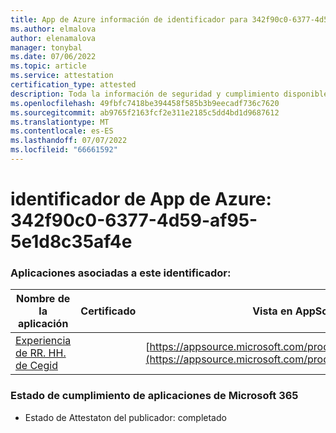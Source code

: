 ```yaml
---
title: App de Azure información de identificador para 342f90c0-6377-4d59-af95-5e1d8c35af4e
ms.author: elmalova
author: elenamalova
manager: tonybal
ms.date: 07/06/2022
ms.topic: article
ms.service: attestation
certification_type: attested
description: Toda la información de seguridad y cumplimiento disponible para 342f90c0-6377-4d59-af95-5e1d8c35af4e.
ms.openlocfilehash: 49fbfc7418be394458f585b3b9eecadf736c7620
ms.sourcegitcommit: ab9765f2163fcf2e311e2185c5dd4bd1d9687612
ms.translationtype: MT
ms.contentlocale: es-ES
ms.lasthandoff: 07/07/2022
ms.locfileid: "66661592"
---
```

# <a name="azure-app-id-342f90c0-6377-4d59-af95-5e1d8c35af4e"></a>identificador de App de Azure: 342f90c0-6377-4d59-af95-5e1d8c35af4e


### <a name="apps-associated-with-this-id"></a>Aplicaciones asociadas a este identificador:
| **Nombre de la aplicación** | **Certificado** | **Vista en AppSource** |
|--------------|---------------|-----------------------|
| [Experiencia de RR. HH. de Cegid](../forward/WA200004302.md) |  | [https://appsource.microsoft.com/product/office/WA200004302](https://appsource.microsoft.com/product/office/WA200004302) |

### <a name="microsoft-365-app-compliance-status"></a>Estado de cumplimiento de aplicaciones de Microsoft 365
- Estado de Attestaton del publicador: completado
